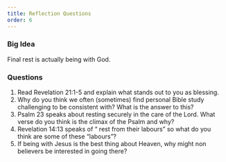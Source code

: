 ```yaml
---
title: Reflection Questions
order: 6
---
```


### Big Idea
Final rest is actually being with God.

### Questions

1. Read Revelation 21:1-5 and explain what stands out to you as blessing.
2. Why do you think we often (sometimes) find personal Bible study challenging to be consistent with? What is the answer to this?
3. Psalm 23 speaks about resting securely in the care of the Lord. What verse do you think is the climax of the Psalm and why?
4. Revelation 14:13 speaks of “ rest from their labours” so what do you think are some of these “labours”?
5. If being with Jesus is the best thing about Heaven, why might non believers be interested in going there?


